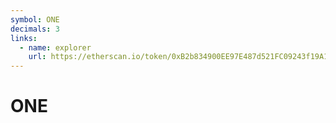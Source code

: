 ```yaml
---
symbol: ONE
decimals: 3
links:
  - name: explorer
    url: https://etherscan.io/token/0xB2b834900EE97E487d521FC09243f19A1a4A3099
---
```


# ONE
